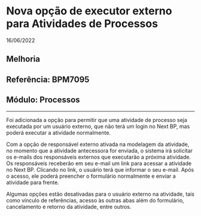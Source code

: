 # Nova opção de executor externo para Atividades de Processos
16/06/2022
## Melhoria
## Referência: BPM7095
## Módulo: Processos
***

Foi adicionada a opção para permitir que uma atividade de processo seja executada por um usuário externo, que não terá um login no Next BP, mas poderá executar a atividade normalmente.

Com a opção de responsável externo ativada na modelagem da atividade, no momento que a atividade antecessora for enviada, o sistema irá solicitar os e-mails dos responsáveis externos que executarão a próxima atividade. Os responsáveis receberão em seu e-mail um link para acessar a atividade no Next BP. Clicando no link, o usuário terá que informar o seu e-mail. Após o acesso, ele poderá preencher o formulário normalmente e enviar a atividade para frente.

Algumas opções estão desativadas para o usuário externo na atividade, tais como vínculo de referências, acesso às outras abas além do formulário, cancelamento e retorno da atividade, entre outros.
